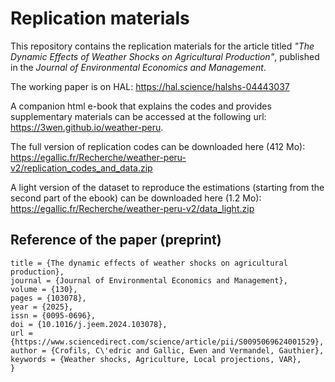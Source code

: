 # Replication materials

This repository contains the replication materials for the article titled 
_"The Dynamic Effects of Weather Shocks on Agricultural Production"_, published in the _Journal of Environmental Economics and Management_.

The working paper is on HAL: <https://hal.science/halshs-04443037>

A companion html e-book that explains the codes and provides supplementary materials can be accessed at the following url: <https://3wen.github.io/weather-peru>.

The full version of replication codes can be downloaded here (412 Mo): <https://egallic.fr/Recherche/weather-peru-v2/replication_codes_and_data.zip>

A light version of the dataset to reproduce the estimations (starting from the second part of the ebook) can be downloaded here (1.2 Mo): <https://egallic.fr/Recherche/weather-peru-v2/data_light.zip> 


## Reference of the paper (preprint)

```
title = {The dynamic effects of weather shocks on agricultural production},
journal = {Journal of Environmental Economics and Management},
volume = {130},
pages = {103078},
year = {2025},
issn = {0095-0696},
doi = {10.1016/j.jeem.2024.103078},
url = {https://www.sciencedirect.com/science/article/pii/S0095069624001529},
author = {Crofils, C\'edric and Gallic, Ewen and Vermandel, Gauthier},
keywords = {Weather shocks, Agriculture, Local projections, VAR},
}
```
